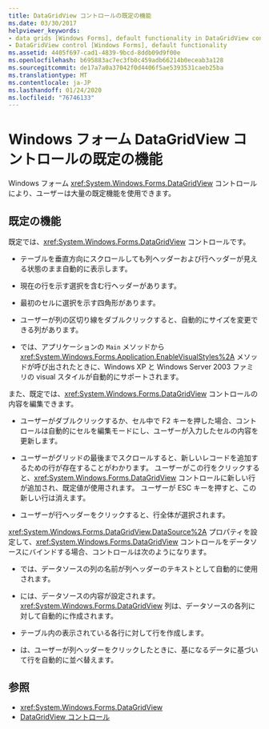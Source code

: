 ```yaml
---
title: DataGridView コントロールの既定の機能
ms.date: 03/30/2017
helpviewer_keywords:
- data grids [Windows Forms], default functionality in DataGridView control
- DataGridView control [Windows Forms], default functionality
ms.assetid: 4405f697-cad1-4839-9bcd-8ddb09d9f00e
ms.openlocfilehash: b695883ac7ec3fb0c459adb66214b0eceab3a128
ms.sourcegitcommit: de17a7a0a37042f0d4406f5ae5393531caeb25ba
ms.translationtype: MT
ms.contentlocale: ja-JP
ms.lasthandoff: 01/24/2020
ms.locfileid: "76746133"
---
```

# <a name="default-functionality-in-the-windows-forms-datagridview-control"></a>Windows フォーム DataGridView コントロールの既定の機能
Windows フォーム <xref:System.Windows.Forms.DataGridView> コントロールにより、ユーザーは大量の既定機能を使用できます。  
  
## <a name="default-functionality"></a>既定の機能  
 既定では、<xref:System.Windows.Forms.DataGridView> コントロールです。  
  
- テーブルを垂直方向にスクロールしても列ヘッダーおよび行ヘッダーが見える状態のまま自動的に表示します。  
  
- 現在の行を示す選択を含む行ヘッダーがあります。  
  
- 最初のセルに選択を示す四角形があります。  
  
- ユーザーが列の区切り線をダブルクリックすると、自動的にサイズを変更できる列があります。  
  
- では、アプリケーションの `Main` メソッドから <xref:System.Windows.Forms.Application.EnableVisualStyles%2A> メソッドが呼び出されたときに、Windows XP と Windows Server 2003 ファミリの visual スタイルが自動的にサポートされます。  
  
 また、既定では、<xref:System.Windows.Forms.DataGridView> コントロールの内容を編集できます。  
  
- ユーザーがダブルクリックするか、セル中で F2 キーを押した場合、コントロールは自動的にセルを編集モードにし、ユーザーが入力したセルの内容を更新します。  
  
- ユーザーがグリッドの最後までスクロールすると、新しいレコードを追加するための行が存在することがわかります。 ユーザーがこの行をクリックすると、<xref:System.Windows.Forms.DataGridView> コントロールに新しい行が追加され、既定値が使用されます。 ユーザーが ESC キーを押すと、この新しい行は消えます。  
  
- ユーザーが行ヘッダーをクリックすると、行全体が選択されます。  
  
 <xref:System.Windows.Forms.DataGridView.DataSource%2A> プロパティを設定して、<xref:System.Windows.Forms.DataGridView> コントロールをデータソースにバインドする場合、コントロールは次のようになります。  
  
- では、データソースの列の名前が列ヘッダーのテキストとして自動的に使用されます。  
  
- には、データソースの内容が設定されます。 <xref:System.Windows.Forms.DataGridView> 列は、データソースの各列に対して自動的に作成されます。  
  
- テーブル内の表示されている各行に対して行を作成します。  
  
- は、ユーザーが列ヘッダーをクリックしたときに、基になるデータに基づいて行を自動的に並べ替えます。  
  
## <a name="see-also"></a>参照

- <xref:System.Windows.Forms.DataGridView>
- [DataGridView コントロール](datagridview-control-windows-forms.md)
